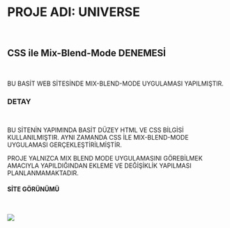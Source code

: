 <h1>  PROJE ADI: UNIVERSE </h1> </br>

<h2>   CSS ile Mix-Blend-Mode DENEMESİ  </h2> </br>

BU BASİT WEB SİTESİNDE MIX-BLEND-MODE UYGULAMASI YAPILMIŞTIR. 

<h3> DETAY </h3> </br>

BU SİTENİN YAPIMINDA BASİT DÜZEY HTML VE CSS BİLGİSİ KULLANILMIŞTIR. AYNI ZAMANDA CSS İLE MIX-BLEND-MODE UYGULAMASI GERÇEKLEŞTİRİLMİŞTİR. </br> 

PROJE YALNIZCA MIX BLEND MODE UYGULAMASINI GÖREBİLMEK AMACIYLA YAPILDIĞINDAN EKLEME VE DEĞİŞİKLİK YAPILMASI PLANLANMAMAKTADIR.  </br>

<h4> SİTE GÖRÜNÜMÜ </h4> </br>

![](universe-screen.gif) 



